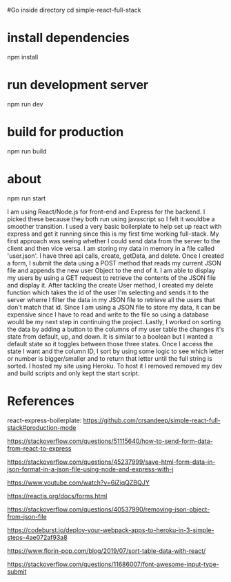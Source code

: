 #Go inside directory
cd simple-react-full-stack

# install dependencies
npm install

# run development server
npm run dev

# build for production
npm run build

# about
npm run start

I am using React/Node.js for front-end and Express for the backend. I picked these because they both run using javascript so I felt it wouldbe a smoother transition. I used a very basic boilerplate to help set up react with express and get it running since this is my first time working full-stack. My first approach was seeing whether I could send data from the server to the client and then vice versa. I am storing my data in memory in a file called 'user.json'. I have three api calls, create, getData, and delete. Once I created a form, I submit the data using a POST method that reads my current JSON file and appends the new user Object to the end of it. I am able to display my users by using a GET request to retrieve the contents of the JSON file and display it. After tackling the create User method, I created my delete function which takes the id of the user I'm selecting and sends it to the server wherre I filter the data in my JSON file to retrieve all the users that don't match that id. Since I am using a JSON file to store my data, it can be expensive since I have to read and write to the file so using a database would be my next step in continuing the project. Lastly, I worked on sorting the data by adding a button to the columns of my user table the changes it's state from default, up, and down. It is similar to a boolean but I wanted a default state so it toggles between those three states. Once I access the state I want and the column ID, I sort by using some logic to see which letter or number is bigger/smaller and to return that letter until the full string is sorted. I hosted my site using Heroku. To host it I removed removed my dev and build scripts and only kept the start script.

# References

react-express-boilerplate:
https://github.com/crsandeep/simple-react-full-stack#production-mode

https://stackoverflow.com/questions/51115640/how-to-send-form-data-from-react-to-express

https://stackoverflow.com/questions/45237999/save-html-form-data-in-json-format-in-a-json-file-using-node-and-express-with-j

https://www.youtube.com/watch?v=6iZiqQZBQJY

https://reactjs.org/docs/forms.html

https://stackoverflow.com/questions/40537990/removing-json-object-from-json-file

https://codeburst.io/deploy-your-webpack-apps-to-heroku-in-3-simple-steps-4ae072af93a8

https://www.florin-pop.com/blog/2019/07/sort-table-data-with-react/

https://stackoverflow.com/questions/11686007/font-awesome-input-type-submit
